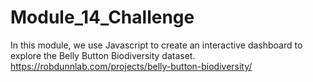 # Module_14_Challenge

In this module, we use Javascript to create an interactive dashboard to explore the Belly Button Biodiversity dataset.
https://robdunnlab.com/projects/belly-button-biodiversity/